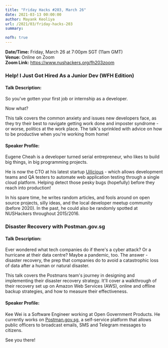 ```yaml
---
title: "Friday Hacks #203, March 26"
date: 2021-03-13 00:00:00
author: Mayank Keoliya
url: /2021/03/friday-hacks-203
summary: 

nofh: true
---
```


**Date/Time:** Friday, March 26 at 7:00pm SGT (11am GMT) <br />
**Venue:** Online on Zoom<br />
**Zoom Link:** <https://www.nushackers.org/fh203zoom>

### Help! I Just Got Hired As a Junior Dev (WFH Edition)

#### Talk Description:
So you've gotten your first job or internship as a developer.

Now what? 

This talk covers the common anxiety and issues new developers face, as they try their best to navigate getting work done and imposter syndrome - or worse, politics at the work place. The talk's sprinkled with advice on how to be productive when you're working from home!

#### Speaker Profile:

Eugene Cheah is a developer turned serial entrepreneur, who likes to build big things, in big programming projects. 

He is now the CTO at his latest startup [Uilicious](https://uilicious.com/) - which allows development teams and QA testers to automate web application testing through a single cloud platform. Helping detect those pesky bugs (hopefully) before they reach into production!

In his spare time, he writes random articles, and fools around on open source projects, silly ideas, and the local developer meetup community (before 2020). In the past, he could also be randomly spotted at NUSHackers throughout 2015/2016.

### Disaster Recovery with Postman.gov.sg

#### Talk Description:

Ever wondered what tech companies do if there's a cyber attack? Or a hurricane at their data centre? Maybe a pandemic, too. The answer - disaster recovery, the prep that companies do to avoid a catastrophic loss of data after a human or natural disaster. 

This talk covers the Postmans team's journey in designing and implementing their disaster recovery strategy. It'll cover a walkthrough of their recovery set up on Amazon Web Services (AWS), online and offline backup strategies, and how to measure their effectiveness. 

#### Speaker Profile:

Kee Wei is a Software Engineer working at Open Government Products. He currently works on [Postman.gov.sg](https://postman.gov.sg/), a self-service platform that allows public officers to broadcast emails, SMS and Telegram messages to citizens. 

See you there!
